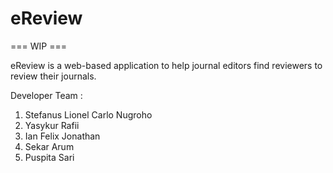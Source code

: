 # eReview

=== WIP ===

eReview is a web-based application to help journal editors find reviewers to review their journals.

Developer Team :
1. Stefanus Lionel Carlo Nugroho
2. Yasykur Rafii
3. Ian Felix Jonathan
4. Sekar Arum
5. Puspita Sari
